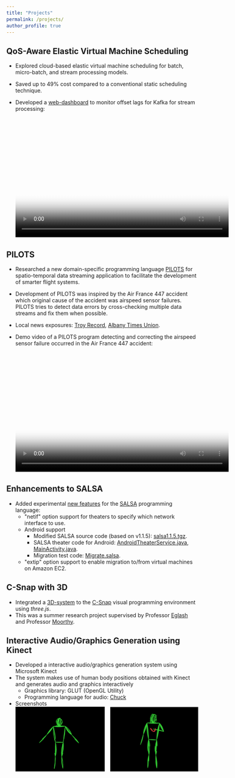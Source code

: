 ```yaml
---
title: "Projects"
permalink: /projects/
author_profile: true
---
```


## QoS-Aware Elastic Virtual Machine Scheduling
* Explored cloud-based elastic virtual machine scheduling for
  batch, micro-batch, and stream processing models.
* Saved up to 49% cost compared to a conventional static scheduling technique.
* Developed a [web-dashboard](https://github.com/imais/stream-dashboard) to monitor offset lags for Kafka for stream processing:

  <video controls width="560" height="315" src="../files/videos/kafka-dashboard.webm" poster="../files/videos/kafka-dashboard.png"> </video>


## PILOTS
* Researched a new domain-specific programming language [PILOTS](http://wcl.cs.rpi.edu/pilots/) for spatio-temporal data streaming application to facilitate the development of smarter flight systems.
* Development of PILOTS was inspired by the Air France 447 accident which original cause of the accident was airspeed sensor failures. PILOTS tries to detect data errors by cross-checking multiple data streams and fix them when possible.
* Local news exposures: [Troy Record](http://www.troyrecord.com/general-news/20140406/rpi-research-group-working-on-a-facet-of-airline-problems-currently-in-news), [Albany Times Union](https://m.timesunion.com/default/article/Software-developed-to-detect-fix-data-errors-5377823.php).
* Demo video of a PILOTS program detecting and correcting the airspeed sensor failure occurred in the Air France 447 accident:

  <video controls width="560" height="315" src="../files/videos/pilots-af447.mov" poster="../files/videos/pilots-af447.jpg"> </video>

## Enhancements to SALSA
* Added experimental [new features](../files/salsa/salsa-new-features.pdf) for the [SALSA](http://wcl.cs.rpi.edu/salsa/) programming language:
  - "netif" option support for theaters to specify which network interface to use.
  - Android support
    * Modified SALSA source code (based on v1.1.5): [salsa1.1.5.tgz](../files/salsa/salsa1.1.5.tgz).
    * SALSA theater code for Android: [AndroidTheaterService.java](../files/salsa/AndroidTheaterService.java), [MainActivity.java](../files/salsa/MainActivity.java).
    * Migration test code: [Migrate.salsa](../files/salsa/Migrate.salsa).
  - "extip" option support to enable migration to/from virtual machines on Amazon EC2.
  
## C-Snap with 3D
* Integrated a [3D-system](http://csdt-imais.blogspot.com/) to the [C-Snap](https://github.com/CSnap/CSnap) visual programming environment using *three.js*.
* This was a summer research project supervised by Professor [Eglash](http://homepages.rpi.edu/~eglash/eglash.htm) and Professor [Moorthy](http://www.cs.rpi.edu/~moorthy/).

## Interactive Audio/Graphics Generation using Kinect
* Developed a interactive audio/graphics generation system using Microsoft Kinect
* The system makes use of human body positions obtained with Kinect and generates audio and graphics interactively
  - Graphics library: GLUT (OpenGL Utility)
  - Programming language for audio: [Chuck](chuck.cs.princeton.edu)
* Screenshots
  ![Screenshots](../files/iap/green-man.png)
    
  
  


  
